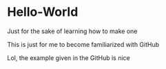 # Hello-World
Just for the sake of learning how to make one 

This is just for me to become familiarized with GitHub

Lol, the example given in the GitHub is nice  
